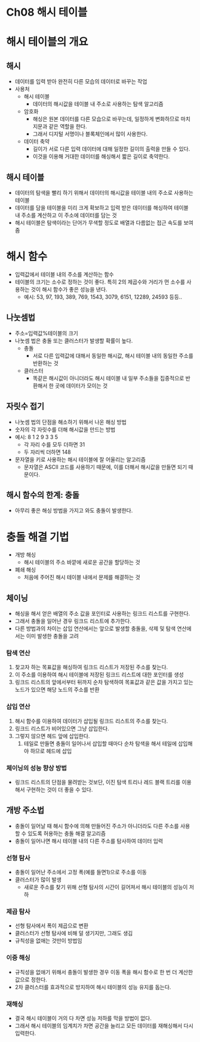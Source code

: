 # Ch08 해시 테이블

# 해시 테이블의 개요

## 해시

- 데이터를 입력 받아 완전히 다른 모습의 데이터로 바꾸는 작업
- 사용처
  - 해시 테이블
    - 데이터의 해시값을 테이블 내 주소로 사용하는 탐색 알고리즘
  - 암호화
    - 해싱은 원본 데이터를 다른 모습으로 바꾸는데, 일정하게 변화하므로 마치 지문과 같은 역할을 한다.
    - 그래서 디지털 서명이나 블록체인에서 많이 사용한다.
  - 데이터 축약
    - 길이가 서로 다른 입력 데이터에 대해 일정한 길이의 출력을 만들 수 있다.
    - 이것을 이용해 거대한 데이터를 해싱해서 짧은 길이로 축약한다.

## 해시 테이블

- 데이터의 탐색을 빨리 하기 위해서 데이터의 해시값을 테이블 내의 주소로 사용하는 테이블
- 데이터를 담을 테이블을 미리 크게 확보하고 입력 받은 데이터를 해싱하여 테이블 내 주소를 계산하고 이 주소에 데이터를 담는 것
- 해시 테이블은 탐색이라는 단어가 무색할 정도로 배열과 다름없는 접근 속도를 보여줌

# 해시 함수

- 입력값에서 테이블 내의 주소를 계산하는 함수
- 테이블의 크기는 소수로 정하는 것이 좋다. 특히 2의 제곱수와 거리가 먼 소수를 사용하는 것이 해시 함수가 좋은 성능을 낸다.
  - 예시: 53, 97, 193, 389, 769, 1543, 3079, 6151, 12289, 24593 등등..

## 나눗셈법

- 주소=입력값%테이블의 크기
- 나눗셈 법은 충돌 또는 클러스터가 발생할 확률이 높다.
  - 충돌
    - 서로 다른 입력값에 대해서 동일한 해시값, 해시 테이블 내의 동일한 주소를 반환하는 것
  - 클러스터
    - 똑같은 해시값이 아니더라도 해시 테이블 내 일부 주소들을 집중적으로 반환해서 한 곳에 데이터가 모이는 것

## 자릿수 접기

- 나눗셈 법의 단점을 해소하기 위해서 나온 해싱 방법
- 숫자의 각 자릿수를 더해 해시값을 만드는 방법
- 예시: 8 1 2 9 3 3 5
  - 각 자리 수를 모두 더하면 31
  - 두 자리씩 더하면 148
- 문자열을 키로 사용하는 해시 테이블에 잘 어울리는 알고리즘
  - 문자열은 ASCII 코드를 사용하기 때문에, 이를 더해서 해시값을 만들면 되기 때문이다.

## 해시 함수의 한계: 충돌

- 아무리 좋은 해싱 방법을 가지고 와도 충돌이 발생한다.

# 충돌 해결 기법

- 개방 해싱
  - 해시 테이블의 주소 바깥에 새로운 공간을 할당하는 것
- 폐쇄 해싱
  - 처음에 주어진 해시 테이블 내에서 문제를 해결하는 것

## 체이닝

- 해싱을 해서 얻은 배열의 주소 값을 포인터로 사용하는 링크드 리스트를 구현한다.
- 그래서 충돌을 일어난 경우 링크드 리스트에 추가한다.
- 다른 방법과의 차이는 삽입 연산에서는 앞으로 발생할 충돌을, 삭제 및 탐색 연산에서는 이미 발생한 충돌을 고려

### 탐색 연산

1. 찾고자 하는 목표값을 해싱하여 링크드 리스트가 저장된 주소를 찾는다.
2. 이 주소를 이용하여 해시 테이블에 저장된 링크드 리스트에 대한 포인터를 생성
3. 링크드 리스트의 앞에서부터 뒤까지 순차 탐색하여 목표값과 같은 값을 가지고 있는 노드가 있으면 해당 노드의 주소를 반환

### 삽입 연산

1. 해시 함수를 이용하여 데이터가 삽입될 링크드 리스트의 주소를 찾는다.
2. 링크드 리스트가 비어있으면 그냥 삽입한다.
3. 그렇지 않으면 헤드 앞에 삽입한다.
   1. 테일로 만들면 충돌이 일어나서 삽입할 때마다 순차 탐색을 해서 테일에 삽입해야 하므로 헤드에 삽입

### 체이닝의 성능 향상 방법

- 링크드 리스트의 단점을 물려받는 것보단, 이진 탐색 트리나 레드 블랙 트리를 이용해서 구현하는 것이 더 좋을 수 있다.

## 개방 주소법

- 충돌이 일어날 때 해시 함수에 의해 만들어진 주소가 아니더라도 다른 주소를 사용할 수 있도록 허용하는 충돌 해결 알고리즘
- 충돌이 일어나면 해시 테이블 내의 다른 주소를 탐사하여 데이터 입력

### 선형 탐사

- 충돌이 일어난 주소에서 고정 폭(예를 들면1)으로 주소를 이동
- 클러스터가 많이 발생
  - 새로운 주소를 찾기 위해 선형 탐사의 시간이 길어져서 해시 테이블의 성능이 저하

### 제곱 탐사

- 선형 탐사에서 폭이 제곱으로 변환
- 클러스터가 선형 탐사에 비해 덜 생기지만, 그래도 생김
- 규칙성을 없애는 것만이 방법임

### 이중 해싱

- 규칙성을 없애기 위해서 충돌이 발생한 경우 이동 폭을 해시 함수로 한 번 더 계산한 값으로 정한다.
- 2차 클러스터를 효과적으로 방지하여 해시 테이블의 성능 유지를 돕는다.

### 재해싱

- 결국 해시 테이블이 거의 다 차면 성능 저하를 막을 방법이 없다.
- 그래서 해시 테이블의 임계치가 차면 공간을 늘리고 모든 데이터를 재해싱해서 다시 입력한다.
